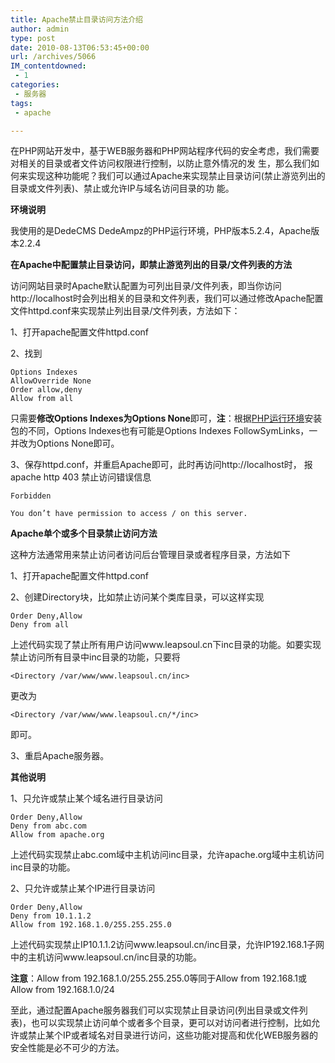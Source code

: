 ```yaml
---
title: Apache禁止目录访问方法介绍
author: admin
type: post
date: 2010-08-13T06:53:45+00:00
url: /archives/5066
IM_contentdowned:
 - 1
categories:
 - 服务器
tags:
 - apache

---
```

在PHP网站开发中，基于WEB服务器和PHP网站程序代码的安全考虑，我们需要对相关的目录或者文件访问权限进行控制，以防止意外情况的发 生，那么我们如何来实现这种功能呢？我们可以通过Apache来实现禁止目录访问(禁止游览列出的目录或文件列表)、禁止或允许IP与域名访问目录的功 能。

**环境说明**

我使用的是DedeCMS DedeAmpz的PHP运行环境，PHP版本5.2.4，Apache版本2.2.4

**在Apache中配置禁止目录访问，即禁止游览列出的目录/文件列表的方法**

访问网站目录时Apache默认配置为可列出目录/文件列表，即当你访问http://localhost时会列出相关的目录和文件列表，我们可以通过修改Apache配置文件httpd.conf来实现禁止列出目录/文件列表，方法如下：

1、打开apache配置文件httpd.conf

2、找到

```
Options Indexes
AllowOverride None
Order allow,deny
Allow from all
```





只需要**修改Options Indexes为Options None**即可，**注**：根据[PHP运行环境][1]安装包的不同，Options Indexes也有可能是Options Indexes FollowSymLinks，一并改为Options None即可。

3、保存httpd.conf，并重启Apache即可，此时再访问http://localhost时， 报apache http 403 禁止访问错误信息

```
Forbidden

You don’t have permission to access / on this server.
```



**Apache单个或多个目录禁止访问方法**

这种方法通常用来禁止访问者访问后台管理目录或者程序目录，方法如下

1、打开apache配置文件httpd.conf

2、创建Directory块，比如禁止访问某个类库目录，可以这样实现

```
Order Deny,Allow
Deny from all
```



上述代码实现了禁止所有用户访问www.leapsoul.cn下inc目录的功能。如要实现禁止访问所有目录中inc目录的功能，只要将

`<Directory /var/www/www.leapsoul.cn/inc>`


更改为

`<Directory /var/www/www.leapsoul.cn/*/inc>`


即可。

3、重启Apache服务器。

**其他说明**

1、只允许或禁止某个域名进行目录访问

```
Order Deny,Allow
Deny from abc.com
Allow from apache.org
```



上述代码实现禁止abc.com域中主机访问inc目录，允许apache.org域中主机访问inc目录的功能。

2、只允许或禁止某个IP进行目录访问

```
Order Deny,Allow
Deny from 10.1.1.2
Allow from 192.168.1.0/255.255.255.0
```



上述代码实现禁止IP10.1.1.2访问www.leapsoul.cn/inc目录，允许IP192.168.1子网中的主机访问www.leapsoul.cn/inc目录的功能。

**注意**：Allow from 192.168.1.0/255.255.255.0等同于Allow from 192.168.1或Allow from 192.168.1.0/24

至此，通过配置Apache服务器我们可以实现禁止目录访问(列出目录或文件列表)，也可以实现禁止访问单个或者多个目录，更可以对访问者进行控制，比如允许或禁止某个IP或者域名对目录进行访问，这些功能对提高和优化WEB服务器的安全性能是必不可少的方法。

[1]: http://www.leapsoul.cn/?tag=php%E7%8E%AF%E5%A2%83%E9%85%8D%E7%BD%AE "PHP环境配置"